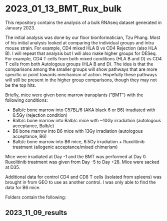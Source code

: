 # 2023_01_13_BMT_Rux_bulk

This repository contains the analysis of a bulk RNAseq dataset generated in January 2023.

The initial analysis was done by our floor bionformatician, Tzu Phang. Most of his initial analysis looked at comparing the individual groups and intra mouse strain. For example, CD4 mixed HLA B vs CD4 Rejection (also HLA B). I will repeat that analysis but I will also make higher groups for DESeq. For example, CD4 T cells from both mixed conditions (HLA B and D) vs CD4 T cells from both Autologous groups (HLA B and D). The idea is that the comparisons among the smaller groups will show pathways that are more specific or point towards mechanism of action. Hopefully these pathways will still be present in the higher group comparisons, though they may not be the top hits.

Briefly, mice were given bone marrow transplants ("BMT") with the following conditions:
- Balb/c bone marrow into C57BL/6 (AKA black 6 or B6) irradiated with 6.5Gy (rejection condition)
- Balb/c bone marrow into Balb/c mice with ~10Gy irradiation (autologous acceptance, Balb/c)
- B6 bone marrow into B6 mice with 13Gy irradiation (autologous acceptance, B6)
- Balb/c bone marrow into B6 mice, 6.5Gy irradiation + Ruxolitinib treatment (allogenic acceptance/mixed chimerism)

Mice were irradiated at Day -1 and the BMT was performed at Day 0. Ruxolitinib treatment was given from Day -5 to Day +28. Mice were sacked at D35.

Additional data for control CD4 and CD8 T cells (isolated from spleens) was brought in from GEO to use as another control. I was only able to find the data for B6 mice.

Folders contain the following:

## 2023_11_09_results
